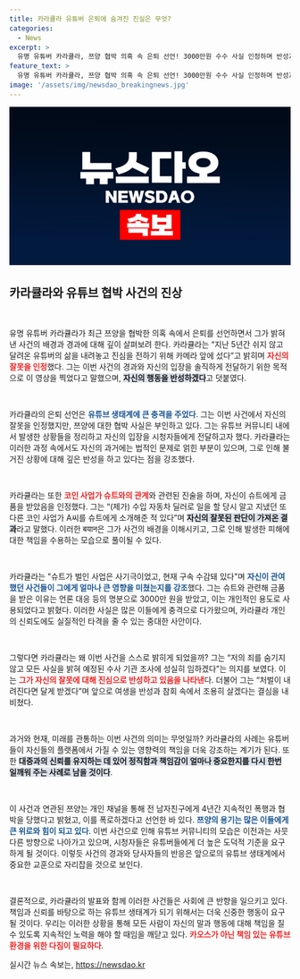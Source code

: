 ```yaml
---
title: 카라큘라 유튜버 은퇴에 숨겨진 진실은 무엇?
categories:
  - News
excerpt: >
  유명 유튜버 카라큘라, 쯔양 협박 의혹 속 은퇴 선언! 3000만원 수수 사실 인정하며 반성과 참회 다짐. 진실은 무엇일까? 클릭하고 확인하세요!
feature_text: >
  유명 유튜버 카라큘라, 쯔양 협박 의혹 속 은퇴 선언! 3000만원 수수 사실 인정하며 반성과 참회 다짐. 진실은 무엇일까? 클릭하고 확인하세요!
image: '/assets/img/newsdao_breakingnews.jpg'
---
```


<p><img src="/assets/img/newsdao_breakingnews.jpg" alt="ontimetimes 속보" /></p>

<h2 data-ke-size="size26">카라큘라와 유튜브 협박 사건의 진상</h2>

<p data-ke-size="size16">&nbsp;</p>

<p>유명 유튜버 카라큘라가 최근 쯔양을 협박한 의혹 속에서 은퇴를 선언하면서 그가 밝혀낸 사건의 배경과 경과에 대해 깊이 살펴보려 한다. 카라큘라는 “지난 5년간 쉬지 않고 달려온 유튜버의 삶을 내려놓고 진심을 전하기 위해 카메라 앞에 섰다”고 밝히며 <b><span style="color: #ee2323;">자신의 잘못을 인정</span></b>했다. 그는 이번 사건의 경과와 자신의 입장을 솔직하게 전달하기 위한 목적으로 이 영상을 찍었다고 말했으며, <b><span style="background-color: #21538527;">자신의 행동을 반성하겠다</span></b>고 덧붙였다. </p>

<p data-ke-size="size16">&nbsp;</p>

<p>카라큘라의 은퇴 선언은 <b><span style="color: #1a5490;">유튜브 생태계에 큰 충격을 주었다</span></b>. 그는 이번 사건에서 자신의 잘못을 인정했지만, 쯔양에 대한 협박 사실은 부인하고 있다. 그는 유튜브 커뮤니티 내에서 발생한 상황들을 정리하고 자신의 입장을 시청자들에게 전달하고자 했다. 카라큘라는 이러한 과정 속에서도 자신의 과거에는 법적인 문제로 얽힌 부분이 있으며, 그로 인해 불거진 상황에 대해 깊은 반성을 하고 있다는 점을 강조했다.</p>

<p data-ke-size="size16">&nbsp;</p>

<p>카라큘라는 또한 <b><span style="color: #ee2323;">코인 사업가 슈트와의 관계</span></b>와 관련된 진술을 하며, 자신이 슈트에게 금품을 받았음을 인정했다. 그는 “(제가) 수입 자동차 딜러로 일을 할 당시 알고 지냈던 또 다른 코인 사업가 A씨를 슈트에게 소개해준 적 있다”며 <b><span style="background-color: #21538527;">자신의 잘못된 판단이 가져온 결과</span></b>라고 말했다. 이러한 बयान은 그가 사건의 배경을 이해시키고, 그로 인해 발생한 피해에 대한 책임을 수용하는 모습으로 풀이될 수 있다.</p>

<p data-ke-size="size16">&nbsp;</p>

<p>카라큘라는 "슈트가 벌인 사업은 사기극이었고, 현재 구속 수감돼 있다"며 <b><span style="color: #1a5490;">자신이 관여했던 사건들이 그에게 얼마나 큰 영향을 미쳤는지를 강조</span></b>했다. 그는 슈트와 관련해 금품을 받은 이유는 언론 대응 등의 명분으로 3000만 원을 받았고, 이는 개인적인 용도로 사용되었다고 밝혔다. 이러한 사실은 많은 이들에게 충격으로 다가왔으며, 카라큘라 개인의 신뢰도에도 실질적인 타격을 줄 수 있는 중대한 사안이다.</p>

<p data-ke-size="size16">&nbsp;</p>

<p>그렇다면 카라큘라는 왜 이번 사건을 스스로 밝히게 되었을까? 그는 “저의 죄를 숨기지 않고 모든 사실을 밝혀 예정된 수사 기관 조사에 성실히 임하겠다”는 의지를 보였다. 이는 <b><span style="color: #ee2323;">그가 자신의 잘못에 대해 진심으로 반성하고 있음을 나타낸</span></b>다. 더불어 그는 “처벌이 내려진다면 달게 받겠다”며 앞으로 여생을 반성과 참회 속에서 조용히 살겠다는 결심을 내비쳤다.</p>

<p data-ke-size="size16">&nbsp;</p>

<p>과거와 현재, 미래를 관통하는 이번 사건의 의미는 무엇일까? 카라큘라의 사례는 유튜버들이 자신들의 플랫폼에서 가질 수 있는 영향력의 책임을 더욱 강조하는 계기가 된다. 또한 <b><span style="background-color: #21538527;">대중과의 신뢰를 유지하는 데 있어 정직함과 책임감이 얼마나 중요한지를 다시 한번 일깨워 주는 사례로 남을 것이다</span></b>.</p>

<p data-ke-size="size16">&nbsp;</p>

<p>이 사건과 연관된 쯔양는 개인 채널을 통해 전 남자친구에게 4년간 지속적인 폭행과 협박을 당했다고 밝혔고, 이를 폭로하겠다고 선언한 바 있다. <b><span style="color: #1a5490;">쯔양의 용기는 많은 이들에게 큰 위로와 힘이 되고 있다</span></b>. 이번 사건으로 인해 유튜브 커뮤니티의 모습은 이전과는 사뭇 다른 방향으로 나아가고 있으며, 시청자들은 유튜버들에게 더 높은 도덕적 기준을 요구하게 될 것이다. 이렇듯 사건의 경과와 당사자들의 반응은 앞으로의 유튜브 생태계에서 중요한 교훈으로 자리잡을 것으로 보인다.</p>

<p data-ke-size="size16">&nbsp;</p>

<p>결론적으로, 카라큘라의 발표와 함께 이러한 사건들은 사회에 큰 반향을 일으키고 있다. 책임과 신뢰를 바탕으로 하는 유튜브 생태계가 되기 위해서는 더욱 신중한 행동이 요구될 것이다. 우리는 이러한 상황을 통해 모든 사람이 자신의 말과 행동에 대해 책임을 질 수 있도록 지속적인 노력을 해야 할 때임을 깨닫고 있다. <b><span style="color: #ee2323;">카오스가 아닌 책임 있는 유튜브 환경을 위한 다짐이 필요하다</span></b>.</p>
실시간 뉴스 속보는, <a href="https://newsdao.kr" rel="dofollow">https://newsdao.kr</a>


